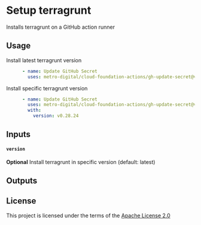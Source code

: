# Setup terragrunt

Installs terragrunt on a GitHub action runner

## Usage

Install latest terragrunt version
```yaml
      - name: Update GitHub Secret
        uses: metro-digital/cloud-foundation-actions/gh-update-secret@v1
```

Install specific terragrunt version
```yaml
      - name: Update GitHub Secret
        uses: metro-digital/cloud-foundation-actions/gh-update-secret@v1
        with:
          version: v0.28.24
```

## Inputs

#### `version`
**Optional** Install terragrunt in specific version (default: latest)

## Outputs

## License

This project is licensed under the terms of the [Apache License 2.0](../LICENSE)
